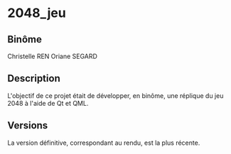 # 2048_jeu

## Binôme
Christelle REN
Oriane SEGARD

## Description
L'objectif de ce projet était de développer, en binôme, une réplique du jeu 2048 à l'aide de Qt et QML.

## Versions
La version définitive, correspondant au rendu, est la plus récente.

